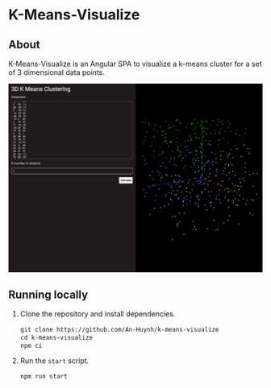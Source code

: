 # K-Means-Visualize

## About

K-Means-Visualize is an Angular SPA to visualize a k-means cluster for a set of 3 dimensional data points.

![screenshot](assets/k-means-visualize-screenshot.png)

## Running locally

1. Clone the repository and install dependencies.
   ```
   git clone https://github.com/An-Huynh/k-means-visualize
   cd k-means-visualize
   npm ci
   ```

2. Run the `start` script.
   ```
   npm run start
   ```
